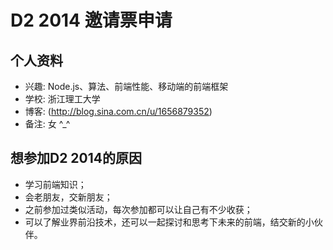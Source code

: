 # D2 2014 邀请票申请
	
## 个人资料

  - 兴趣: Node.js、算法、前端性能、移动端的前端框架
  - 学校: 浙江理工大学
  - 博客: (http://blog.sina.com.cn/u/1656879352)
  - 备注: 女 ^_^

	
## 想参加D2 2014的原因
  - 学习前端知识；
  - 会老朋友，交新朋友；
  - 之前参加过类似活动，每次参加都可以让自己有不少收获；
  - 可以了解业界前沿技术，还可以一起探讨和思考下未来的前端，结交新的小伙伴。
